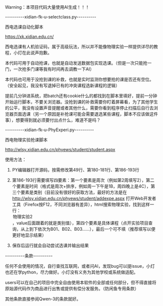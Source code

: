 Warning：本项目代码大量使用AI生成！！！

----------xidian-fk-u-selectclass.py----------

西电选课自动化脚本

https://xk.xidian.edu.cn/

西电选课有人机验证码，属于高级玩法，所以并不能像物理实验一样提供详尽的教程，小灯在此说声抱歉。

本代码可用于自动抢课，也就是自动发送数据包实现选课。（但是一次只能抢一门，一次抢多门课等我有时间再去调教一下AI）

本代码也可用于没抢到课的补救，也就是实时监测你想要抢的课是否还有空位。（安全起见，我没有写退掉已有的冲突课程选新课程的逻辑）

提前几分钟进系统，把batch还有cookie什么的都找到在脚本里填好，提前一分钟开始运行脚本，不要关浏览器。没抢到课的补救需要你盯着屏幕看，为了其他学生的公平，我没有设置声音提醒或者其他什么，需要你看到程序停止扫描后自行去浏览器页面选课（另一个原因是补抢课可能会需要退选某些课程，脚本不应该做这件事），想要得到就必须要付出点什么，难道不是吗？

----------xidian-fk-u-PhyExperi.py----------

西电物理实验抢课脚本

http://wlsy.xidian.edu.cn/phyews/student/student.aspx

使用方法：

1. PY编辑器打开源码，按需修改第49行、第180-181行、第186-193行

2. 第186-193行需要填写四要素：第一个要素是周次（例如第2周填写2），第二个要素是时间（格式是周次+排序，例如周一下午是1B，周四晚上是4C），第三个要素是类别（目前没有很好的获取方法，最好的方法是在 http://wlsy.xidian.edu.cn/phyews/student/addexpe.aspx 打开Web开发者工具（Firefox按F12，不同浏览器有差异），html搜索物理实验，找到这样一行： <option selected="selected" value="7001">物理实验2</option>  ，value后面跟着的就是类别值），第四个要素是具体课程（点开实验项目查询，从上到下依次为B01、B02、B03……），最后一个可不填（推荐填写以便更好地显示结果）

3. 保存后运行就会自动尝试选课并输出结果

----------条款----------

任何不会使用的情况，自行查找互联网，或者问AI，发现bug可以提issue，小灯也还在学python，尽力做好。小灯没有义务为其他学校或系统做适配。

users可以在自己的项目中完全自由使用本软件的全部或任何部分，但不得直接将原始源代码作为商品进行出售或提供有偿分发服务。（防闲鱼专用条款）

其他条款直接参阅Qwen-3的条款就好。
